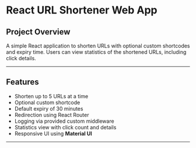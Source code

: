 # React URL Shortener Web App


## Project Overview

A simple React application to shorten URLs with optional custom shortcodes and expiry time. Users can view statistics of the shortened URLs, including click details.

---

## Features

- Shorten up to 5 URLs at a time
- Optional custom shortcode
- Default expiry of 30 minutes
- Redirection using React Router
- Logging via provided custom middleware
- Statistics view with click count and details
- Responsive UI using **Material UI**

---

